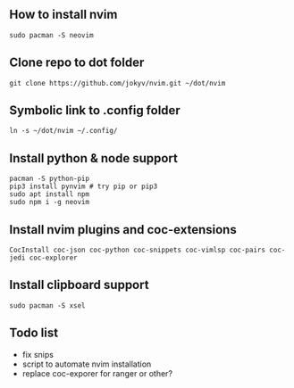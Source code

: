## How to install nvim

```
sudo pacman -S neovim
```
## Clone repo to dot folder
```
git clone https://github.com/jokyv/nvim.git ~/dot/nvim
```
## Symbolic link to .config folder
```
ln -s ~/dot/nvim ~/.config/
```
## Install python & node support
```
pacman -S python-pip	
pip3 install pynvim # try pip or pip3
sudo apt install npm
sudo npm i -g neovim
```
## Install nvim plugins and coc-extensions
```
CocInstall coc-json coc-python coc-snippets coc-vimlsp coc-pairs coc-jedi coc-explorer
```
## Install clipboard support

```
sudo pacman -S xsel
```

## Todo list
- fix snips
- script to automate nvim installation
- replace coc-exporer for ranger or other?
